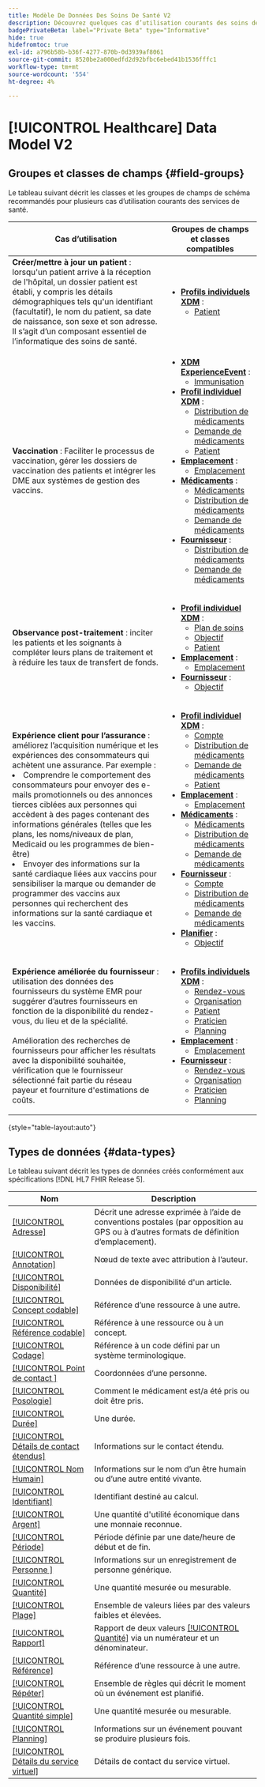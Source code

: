 ```yaml
---
title: Modèle De Données Des Soins De Santé V2
description: Découvrez quelques cas d’utilisation courants des soins de santé et les bonnes classes, les groupes de champs associés et les types de données à utiliser.
badgePrivateBeta: label="Private Beta" type="Informative"
hide: true
hidefromtoc: true
exl-id: a796b58b-b36f-4277-870b-0d3939af8061
source-git-commit: 8520be2a000edfd2d92bfbc6ebed41b1536fffc1
workflow-type: tm+mt
source-wordcount: '554'
ht-degree: 4%

---
```


# [!UICONTROL Healthcare] Data Model V2

## Groupes et classes de champs {#field-groups}

Le tableau suivant décrit les classes et les groupes de champs de schéma recommandés pour plusieurs cas d’utilisation courants des services de santé.

| Cas d’utilisation | Groupes de champs et classes compatibles |
| --- | --- |
| **Créer/mettre à jour un patient** : lorsqu&#39;un patient arrive à la réception de l&#39;hôpital, un dossier patient est établi, y compris les détails démographiques tels qu&#39;un identifiant (facultatif), le nom du patient, sa date de naissance, son sexe et son adresse. Il s’agit d’un composant essentiel de l’informatique des soins de santé. | <ul><li>**[Profils individuels XDM](../../classes/individual-profile.md)** :<ul><li>[Patient](./field-groups/patient.md)</li></ul></li></ul> |
| **Vaccination** : Faciliter le processus de vaccination, gérer les dossiers de vaccination des patients et intégrer les DME aux systèmes de gestion des vaccins. | <ul><li>**[XDM ExperienceEvent](../../classes/experienceevent.md)** :<ul><li>[Immunisation](./field-groups/immunization.md)</li></ul></li><li>**[Profil individuel XDM](../../classes/individual-profile.md)** :<ul><li>[Distribution de médicaments](./field-groups/medication-dispense.md)</li><li>[Demande de médicaments](./field-groups/medication-request.md)</li><li>[Patient](./field-groups/patient.md)</li></ul></li><li>**[Emplacement](./classes/location.md)** :<ul><li>[Emplacement](./field-groups/location.md)</li></ul><li>**[Médicaments](../../classes/medication.md)** :<ul><li>[Médicaments](./field-groups/medication.md)</li><li>[Distribution de médicaments](./field-groups/medication-dispense.md)</li><li>[Demande de médicaments](./field-groups/medication-request.md)</li></ul></li><li>**[Fournisseur](../../classes/provider.md)** :<ul><li>[Distribution de médicaments](./field-groups/medication-dispense.md)</li><li>[Demande de médicaments](./field-groups/medication-request.md)</li></ul></li></ul> |
| **Observance post-traitement** : inciter les patients et les soignants à compléter leurs plans de traitement et à réduire les taux de transfert de fonds. | <ul><li>**[Profil individuel XDM](../../classes/individual-profile.md)** :<ul><li>[Plan de soins](./field-groups/care-plan.md)</li><li>[Objectif](./field-groups/goal.md)</li><li>[Patient](./field-groups/patient.md)</li></ul></li><li>**[Emplacement](./classes/location.md)** :<ul><li>[Emplacement](./field-groups/location.md)</li></ul><li>**[Fournisseur](../../classes/provider.md)** :<ul><li>[Objectif](./field-groups/goal.md)</li></ul></li></ul> |
| **Expérience client pour l’assurance** : améliorez l’acquisition numérique et les expériences des consommateurs qui achètent une assurance. Par exemple : <li> Comprendre le comportement des consommateurs pour envoyer des e-mails promotionnels ou des annonces tierces ciblées aux personnes qui accèdent à des pages contenant des informations générales (telles que les plans, les noms/niveaux de plan, Medicaid ou les programmes de bien-être)</li><li> Envoyer des informations sur la santé cardiaque liées aux vaccins pour sensibiliser la marque ou demander de programmer des vaccins aux personnes qui recherchent des informations sur la santé cardiaque et les vaccins. </li> | <ul><li>**[Profil individuel XDM](../../classes/individual-profile.md)** :<ul><li>[Compte](./field-groups/account.md)</li><li>[Distribution de médicaments](./field-groups/medication-dispense.md)</li><li>[Demande de médicaments](./field-groups/medication-request.md)</li><li>[Patient](./field-groups/patient.md)</li></ul></li><li>**[Emplacement](./classes/location.md)** :<ul><li>[Emplacement](./field-groups/location.md)</li></ul><li>**[Médicaments](../../classes/medication.md)** :<ul><li>[Médicaments](./field-groups/medication.md)</li><li>[Distribution de médicaments](./field-groups/medication-dispense.md)</li><li>[Demande de médicaments](./field-groups/medication-request.md)</li></ul></li><li>**[Fournisseur](../../classes/provider.md)** :<ul><li>[Compte](./field-groups/account.md)</li><li>[Distribution de médicaments](./field-groups/medication-dispense.md)</li><li>[Demande de médicaments](./field-groups/medication-request.md)</li></ul><li>**[Planifier](../../classes/plan.md)** :<ul><li>[Objectif](./field-groups/coverage.md)</li></ul></li></ul> |
| **Expérience améliorée du fournisseur** : utilisation des données des fournisseurs du système EMR pour suggérer d’autres fournisseurs en fonction de la disponibilité du rendez-vous, du lieu et de la spécialité. <br> <br>Amélioration des recherches de fournisseurs pour afficher les résultats avec la disponibilité souhaitée, vérification que le fournisseur sélectionné fait partie du réseau payeur et fourniture d&#39;estimations de coûts. | <ul><li>**[Profils individuels XDM](../../classes/individual-profile.md)** :<ul><li>[Rendez-vous](./field-groups/appointment.md)</li><li>[Organisation](./field-groups/organization.md)</li><li>[Patient](./field-groups/patient.md)</li><li>[Praticien](./field-groups/practioner.md)</li><li>[Planning](./field-groups/schedule.md)</li></ul></li><li>**[Emplacement](./classes/location.md)** :<ul><li>[Emplacement](./field-groups/location.md)</li></ul><li>**[Fournisseur](../../classes/provider.md)** :<ul><li>[Rendez-vous](./field-groups/appointment.md)</li><li>[Organisation](./field-groups/organization.md)</li><li>[Praticien](./field-groups/practioner.md)</li><li>[Planning](./field-groups/schedule.md)</li></ul></li></ul> |

{style="table-layout:auto"}

## Types de données {#data-types}

Le tableau suivant décrit les types de données créés conformément aux spécifications [!DNL HL7 FHIR Release 5].

| Nom | Description |
| --- | --- |
| [[!UICONTROL Adresse]](./data-types/address.md) | Décrit une adresse exprimée à l’aide de conventions postales (par opposition au GPS ou à d’autres formats de définition d’emplacement). |
| [[!UICONTROL Annotation]](./data-types/annotation.md) | Nœud de texte avec attribution à l’auteur. |
| [[!UICONTROL Disponibilité]](./data-types/availability.md) | Données de disponibilité d&#39;un article. |
| [[!UICONTROL Concept codable]](./data-types/codeable-concept.md) | Référence d’une ressource à une autre. |
| [[!UICONTROL Référence codable]](./data-types/codeable-reference.md) | Référence à une ressource ou à un concept. |
| [[!UICONTROL Codage]](./data-types/coding.md) | Référence à un code défini par un système terminologique. |
| [[!UICONTROL  Point de contact ]](./data-types/contact-point.md) | Coordonnées d’une personne. |
| [[!UICONTROL Posologie]](./data-types/dosage.md) | Comment le médicament est/a été pris ou doit être pris. |
| [[!UICONTROL Durée]](./data-types/duration.md) | Une durée. |
| [[!UICONTROL Détails de contact étendus]](./data-types/extended-contact-detail.md) | Informations sur le contact étendu. |
| [[!UICONTROL Nom Humain]](./data-types/human-name.md) | Informations sur le nom d’un être humain ou d’une autre entité vivante. |
| [[!UICONTROL Identifiant]](./data-types/identifier.md) | Identifiant destiné au calcul. |
| [[!UICONTROL Argent]](./data-types/money.md) | Une quantité d&#39;utilité économique dans une monnaie reconnue. |
| [[!UICONTROL Période]](./data-types/period.md) | Période définie par une date/heure de début et de fin. |
| [[!UICONTROL  Personne ]](./data-types/person.md) | Informations sur un enregistrement de personne générique. |
| [[!UICONTROL Quantité]](./data-types/quantity.md) | Une quantité mesurée ou mesurable. |
| [[!UICONTROL Plage]](./data-types/range.md) | Ensemble de valeurs liées par des valeurs faibles et élevées. |
| [[!UICONTROL Rapport]](./data-types/ratio.md) | Rapport de deux valeurs [[!UICONTROL Quantité]](./data-types/quantity.md) via un numérateur et un dénominateur. |
| [[!UICONTROL Référence]](./data-types/reference.md) | Référence d’une ressource à une autre. |
| [[!UICONTROL Répéter]](./data-types/repeat.md) | Ensemble de règles qui décrit le moment où un événement est planifié. |
| [[!UICONTROL Quantité simple]](./data-types/simple-quantity.md) | Une quantité mesurée ou mesurable. |
| [[!UICONTROL Planning]](./data-types/timing.md) | Informations sur un événement pouvant se produire plusieurs fois. |
| [[!UICONTROL Détails du service virtuel]](./data-types/virtual-service-detail.md) | Détails de contact du service virtuel. |
